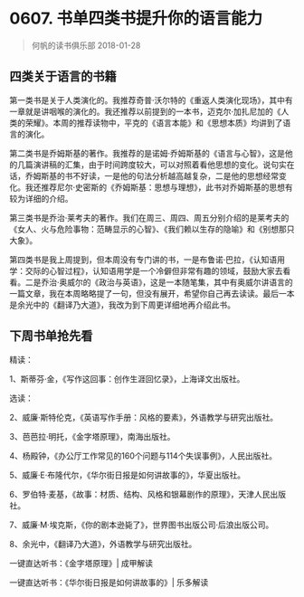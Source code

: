 # 0607. 书单四类书提升你的语言能力
> 何帆的读书俱乐部
2018-01-28

## 四类关于语言的书籍

第一类书是关于人类演化的。我推荐奇普·沃尔特的《重返人类演化现场》，其中有一章就是讲咽喉的演化的。我还推荐以前提到的一本书，迈克尔·加扎尼加的《人类的荣耀》。本周的推荐读物中，平克的《语言本能》和《思想本质》均讲到了语言的演化。

第二类书是乔姆斯基的著作。我推荐的是诺姆·乔姆斯基的《语言与心智》，这是他的几篇演讲稿的汇集，由于时间跨度较大，可以对照着看他思想的变化。说句实在话，乔姆斯基的书不好读，一是他的句法分析越高越复杂，二是他的思想经常变化。我还推荐尼尔·史密斯的《乔姆斯基：思想与理想》，此书对乔姆斯基的思想有较为详细的介绍。

第三类书是乔治·莱考夫的著作。我们在周三、周四、周五分别介绍的是莱考夫的《女人、火与危险事物：范畴显示的心智》、《我们赖以生存的隐喻》和《别想那只大象》。

第四类书是我上周提到，但本周没有专门讲的书，一是布鲁诺·巴拉，《认知语用学：交际的心智过程》，认知语用学是一个冷僻但非常有趣的领域，鼓励大家去看看。二是乔治·奥威尔的《政治与英语》，这是一本随笔集，其中有奥威尔讲语言的一篇文章，我在本周略略提了一句，但没有展开，希望你自己再去读读。最后一本是余光中的《翻译乃大道》，我改为到下周更详细地再介绍此书。

## 下周书单抢先看

精读：

1、斯蒂芬·金，《写作这回事：创作生涯回忆录》，上海译文出版社。

选读：

2、威廉·斯特伦克，《英语写作手册：风格的要素》，外语教学与研究出版社。

3、芭芭拉·明托，《金字塔原理》，南海出版社。

4、杨殿钟，《办公厅工作常见的160个问题与114个失误事例》，人民出版社。

5、威廉·E·布隆代尔，《华尔街日报是如何讲故事的》，华夏出版社。

6、罗伯特·麦基，《故事：材质、结构、风格和银幕剧作的原理》，天津人民出版社。

7、威廉·M·埃克斯，《你的剧本逊毙了》，世界图书出版公司·后浪出版公司。

8、余光中，《翻译乃大道》，外语教学与研究出版社。

一键直达听书：《金字塔原理》| 成甲解读

一键直达听书：《华尔街日报是如何讲故事的》| 乐多解读
